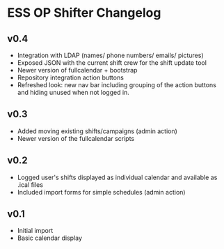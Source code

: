 # ESS OP Shifter Changelog

## v0.4
- Integration with LDAP (names/ phone numbers/ emails/ pictures)
- Exposed JSON with the current shift crew for the shift update tool
- Newer version of fullcalendar + bootstrap
- Repository integration action buttons
- Refreshed look: new nav bar including grouping of the action buttons and hiding unused when not logged in.

## v0.3
- Added moving existing shifts/campaigns (admin action)
- Newer version of the fullcalendar scripts

## v0.2
- Logged user's shifts displayed as individual calendar and available as .ical files
- Included import forms for simple schedules (admin action)

## v0.1
- Initial import
- Basic calendar display